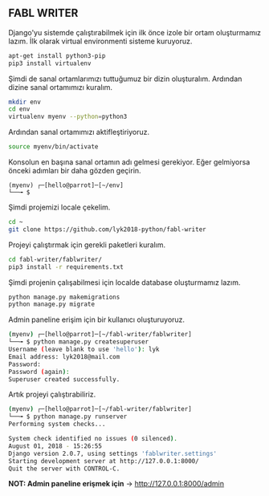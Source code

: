 
## FABL WRITER

Django'yu sistemde çalıştırabilmek için ilk önce izole bir ortam oluşturmamız lazım.
İlk olarak virtual environmenti sisteme kuruyoruz.
```bash
apt-get install python3-pip
pip3 install virtualenv
```

Şimdi de sanal ortamlarımızı tuttuğumuz bir dizin oluşturalım. Ardından dizine sanal ortamımızı kuralım.
```bash
mkdir env
cd env
virtualenv myenv --python=python3
```

Ardından sanal ortamımızı aktifleştiriyoruz.
```bash
source myenv/bin/activate
```

Konsolun en başına sanal ortamın adı gelmesi gerekiyor. Eğer gelmiyorsa önceki adımları bir daha gözden geçirin.
```
(myenv) ┌─[hello@parrot]─[~/env]
└──╼ $
```

Şimdi projemizi locale çekelim.
```bash
cd ~
git clone https://github.com/lyk2018-python/fabl-writer
```

Projeyi çalıştırmak için gerekli paketleri kuralım.
```bash
cd fabl-writer/fablwriter/
pip3 install -r requirements.txt
```

Şimdi projenin çalışabilmesi için localde database oluşturmamız lazım.
```bash
python manage.py makemigrations
python manage.py migrate
```

Admin paneline erişim için bir kullanıcı oluşturuyoruz.
```bash
(myenv) ┌─[hello@parrot]─[~/fabl-writer/fablwriter]
└──╼ $ python manage.py createsuperuser
Username (leave blank to use 'hello'): lyk
Email address: lyk2018@mail.com
Password:
Password (again):
Superuser created successfully.
```
Artık projeyi çalıştırabiliriz.
```bash
(myenv) ┌─[hello@parrot]─[~/fabl-writer/fablwriter]
└──╼ $ python manage.py runserver
Performing system checks...

System check identified no issues (0 silenced).
August 01, 2018 - 15:26:55
Django version 2.0.7, using settings 'fablwriter.settings'
Starting development server at http://127.0.0.1:8000/
Quit the server with CONTROL-C.
```  


__NOT: Admin paneline erişmek için__
-> http://127.0.0.1:8000/admin
